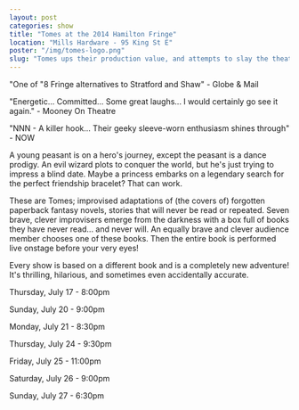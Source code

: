 ```yaml
---
layout: post
categories: show
title: "Tomes at the 2014 Hamilton Fringe"
location: "Mills Hardware - 95 King St E"
poster: "/img/tomes-logo.png"
slug: "Tomes ups their production value, and attempts to slay the theatrical dragons of the Hamilton Fringe."
---
```

"One of "8 Fringe alternatives to Stratford and Shaw" - Globe & Mail

"Energetic... Committed... Some great laughs... I would certainly go see it again." - Mooney On Theatre

"NNN - A killer hook... Their geeky sleeve-worn enthusiasm shines through" - NOW

A young peasant is on a hero's journey, except the peasant is a dance prodigy. An evil wizard plots to conquer the world, but he's just trying to impress a blind date. Maybe a princess embarks on a legendary search for the perfect friendship bracelet? That can work.

These are Tomes; improvised adaptations of (the covers of) forgotten paperback fantasy novels, stories that will never be read or repeated. Seven brave, clever improvisers emerge from the darkness with a box full of books they have never read... and never will. An equally brave and clever audience member chooses one of these books. Then the entire book is performed live onstage before your very eyes!

Every show is based on a different book and is a completely new adventure! It's thrilling, hilarious, and sometimes even accidentally accurate.

Thursday, July 17 - 8:00pm

Sunday, July 20 - 9:00pm

Monday, July 21 - 8:30pm

Thursday, July 24 - 9:30pm

Friday, July 25 - 11:00pm

Saturday, July 26 - 9:00pm

Sunday, July 27 - 6:30pm
